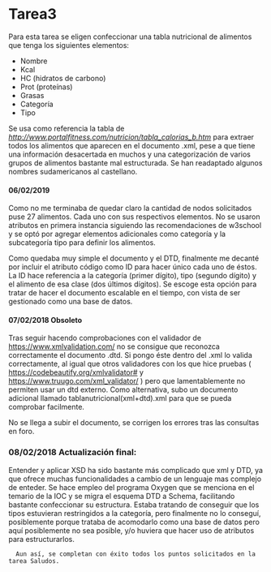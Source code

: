 # Tarea3

Para esta tarea se eligen confeccionar una tabla nutricional de alimentos que tenga los siguientes elementos:
- Nombre
- Kcal
- HC (hidratos de carbono)
- Prot (proteínas)
- Grasas
- Categoría
- Tipo

Se usa como referencia la tabla de *http://www.portalfitness.com/nutricion/tabla_calorias_b.htm* para extraer todos los alimentos que aparecen en el documento .xml, pese a que tiene una información desacertada en muchos y una categorización de varios grupos de alimentos bastante mal estructurada. Se han readaptado algunos nombres sudamericanos al castellano.

#### 06/02/2019

Como no me terminaba de quedar claro la cantidad de nodos solicitados puse 27 alimentos. Cada uno con sus respectivos elementos. No se usaron atributos en primera instancia siguiendo las recomendaciones de w3school y se optó por agregar elementos adicionales como categoría y la subcategoría tipo para definir los alimentos.

Como quedaba muy simple el documento y el DTD, finalmente me decanté por incluir el atributo código como ID para hacer único cada uno de éstos. La ID hace referencia a la categoría (primer dígito), tipo (segundo dígito) y el alimento de esa clase (dos últimos dígitos). Se escoge esta opción para tratar de hacer el documento escalable en el tiempo, con vista de ser gestionado como una base de datos.

#### 07/02/2018 Obsoleto

Tras seguir hacendo comprobaciones con el validador de https://www.xmlvalidation.com/ no se consigue que reconozca correctamente el documento .dtd. Si pongo éste dentro del .xml lo valida correctamente, al igual que otros validadores con los que hice pruebas ( https://codebeautify.org/xmlvalidator# y https://www.truugo.com/xml_validator/ ) pero que lamentablemente no permiten usar un dtd externo. Como alternativa, subo un documento adicional llamado tablanutricional(xml+dtd).xml para que se pueda comprobar facilmente.

No se llega a subir el documento, se corrigen los errores tras las consultas en foro.

### 08/02/2018 Actualización final:

Entender y aplicar XSD ha sido bastante más complicado que xml y DTD, ya que ofrece muchas funcionalidades a cambio de un lenguaje mas complejo de enteder. Se hace empleo del programa Oxygen que se menciona en el temario de la IOC y se migra el esquema DTD a Schema, facilitando bastante confeccionar su estructura. Estaba tratando de conseguir que los tipos estuvieran restringidos a la categoría, pero finalmente no lo conseguí, posiblemente porque trataba de acomodarlo como una base de datos pero aquí posiblemente no sea posible, y/o huviera que hacer uso de atributos para estructurarlos.

      Aun así, se completan con éxito todos los puntos solicitados en la tarea Saludos.
